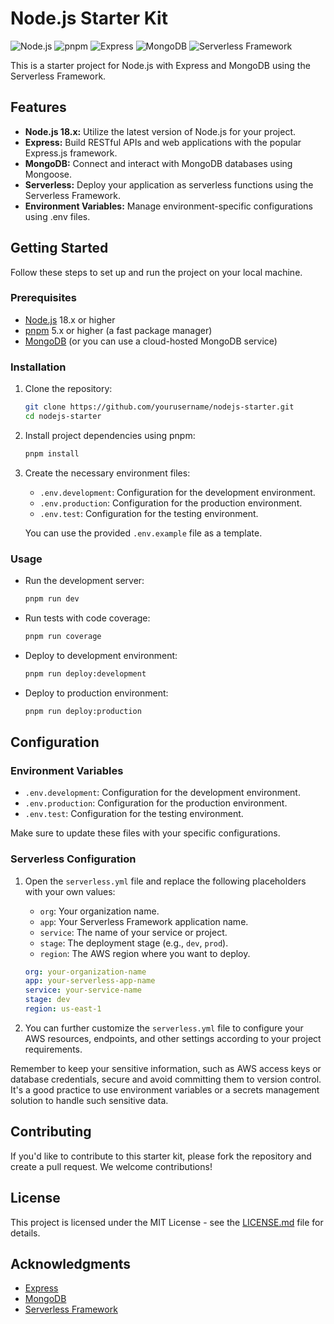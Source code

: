 
# Node.js Starter Kit

![Node.js](https://img.shields.io/badge/Node.js-18.x-green)
![pnpm](https://img.shields.io/badge/pnpm-5.x-blue)
![Express](https://img.shields.io/badge/Express-4.x-red)
![MongoDB](https://img.shields.io/badge/MongoDB-7.x-yellow)
![Serverless Framework](https://img.shields.io/badge/Serverless-3.x-orange)

This is a starter project for Node.js with Express and MongoDB using the Serverless Framework.

## Features

- **Node.js 18.x:** Utilize the latest version of Node.js for your project.
- **Express:** Build RESTful APIs and web applications with the popular Express.js framework.
- **MongoDB:** Connect and interact with MongoDB databases using Mongoose.
- **Serverless:** Deploy your application as serverless functions using the Serverless Framework.
- **Environment Variables:** Manage environment-specific configurations using .env files.

## Getting Started

Follow these steps to set up and run the project on your local machine.

### Prerequisites

- [Node.js](https://nodejs.org/) 18.x or higher
- [pnpm](https://pnpm.io/) 5.x or higher (a fast package manager)
- [MongoDB](https://www.mongodb.com/) (or you can use a cloud-hosted MongoDB service)

### Installation

1. Clone the repository:

   ```bash
   git clone https://github.com/yourusername/nodejs-starter.git
   cd nodejs-starter
   ```

2. Install project dependencies using pnpm:

   ```bash
   pnpm install
   ```

3. Create the necessary environment files:

   - `.env.development`: Configuration for the development environment.
   - `.env.production`: Configuration for the production environment.
   - `.env.test`: Configuration for the testing environment.

   You can use the provided `.env.example` file as a template.

### Usage

- Run the development server:

  ```bash
  pnpm run dev
  ```

- Run tests with code coverage:

  ```bash
  pnpm run coverage
  ```

- Deploy to development environment:

  ```bash
  pnpm run deploy:development
  ```

- Deploy to production environment:

  ```bash
  pnpm run deploy:production
  ```

## Configuration

### Environment Variables

- `.env.development`: Configuration for the development environment.
- `.env.production`: Configuration for the production environment.
- `.env.test`: Configuration for the testing environment.

Make sure to update these files with your specific configurations.

### Serverless Configuration

1. Open the `serverless.yml` file and replace the following placeholders with your own values:

   - `org`: Your organization name.
   - `app`: Your Serverless Framework application name.
   - `service`: The name of your service or project.
   - `stage`: The deployment stage (e.g., `dev`, `prod`).
   - `region`: The AWS region where you want to deploy.

   ```yaml
   org: your-organization-name
   app: your-serverless-app-name
   service: your-service-name
   stage: dev
   region: us-east-1
   ```

2. You can further customize the `serverless.yml` file to configure your AWS resources, endpoints, and other settings according to your project requirements.

Remember to keep your sensitive information, such as AWS access keys or database credentials, secure and avoid committing them to version control. It's a good practice to use environment variables or a secrets management solution to handle such sensitive data.

## Contributing

If you'd like to contribute to this starter kit, please fork the repository and create a pull request. We welcome contributions!

## License

This project is licensed under the MIT License - see the [LICENSE.md](LICENSE.md) file for details.

## Acknowledgments

- [Express](https://expressjs.com/)
- [MongoDB](https://www.mongodb.com/)
- [Serverless Framework](https://www.serverless.com/)
